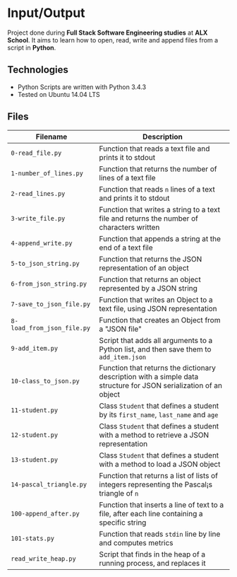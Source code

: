 # Input/Output
Project done during **Full Stack Software Engineering studies** at **ALX School**. It aims to learn how to open, read, write and append files from a script in **Python**.

## Technologies
* Python Scripts are written with Python 3.4.3
* Tested on Ubuntu 14.04 LTS

## Files

| Filename | Description |
| -------- | ----------- |
| `0-read_file.py` | Function that reads a text file and prints it to stdout |
| `1-number_of_lines.py` | Function that returns the number of lines of a text file |
| `2-read_lines.py` | Function that reads `n` lines of a text and prints it to stdout |
| `3-write_file.py` | Function that writes a string to a text file and returns the number of characters written |
| `4-append_write.py` | Function that appends a string at the end of a text file |
| `5-to_json_string.py` | Function that returns the JSON representation of an object |
| `6-from_json_string.py` | Function that returns an object represented by a JSON string |
| `7-save_to_json_file.py` | Function that writes an Object to a text file, using JSON representation |
| `8-load_from_json_file.py` | Function that creates an Object from a "JSON file" |
| `9-add_item.py` | Script that adds all arguments to a Python list, and then save them to `add_item.json` |
| `10-class_to_json.py` | Function that returns the dictionary description with a simple data structure for JSON serialization of an object |
| `11-student.py` | Class `Student` that defines a student by its `first_name`, `last_name` and `age` |
| `12-student.py` | Class `Student` that defines a student with a method to retrieve a JSON representation |
| `13-student.py` | Class `Student` that defines a student with a method to load a JSON object |
| `14-pascal_triangle.py` | Function that returns a list of lists of integers representing the Pascal¡s triangle of `n` |
| `100-append_after.py` | Function that inserts a line of text to a file, after each line containing a specific string |
| `101-stats.py` | Function that reads `stdin` line by line and computes metrics |
| `read_write_heap.py` | Script that finds in the heap of a running process, and replaces it |
